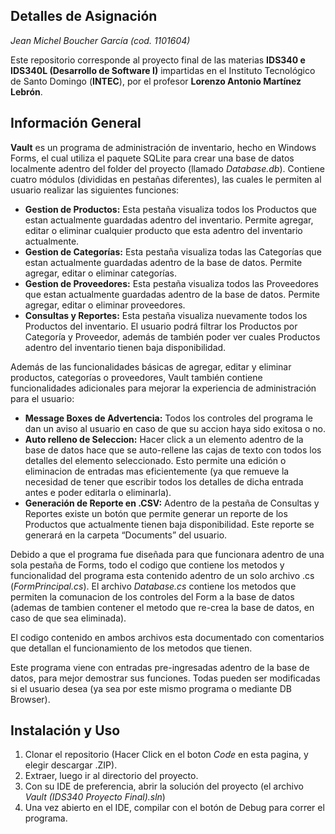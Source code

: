 ## Detalles de Asignación

*Jean Michel Boucher García (cod. 1101604)*

Este repositorio corresponde al proyecto final de las materias **IDS340 e IDS340L (Desarrollo de Software I)** impartidas en el Instituto Tecnológico de Santo Domingo (**INTEC**), por el profesor **Lorenzo Antonio Martínez Lebrón**.

## Información General

**Vault** es un programa de administración de inventario, hecho en Windows Forms, el cual utiliza el paquete SQLite para crear una base de datos localmente adentro del folder del proyecto (llamado *Database.db*). Contiene cuatro módulos (divididas en pestañas diferentes), las cuales le permiten al usuario realizar las siguientes funciones:
-	**Gestion de Productos:** Esta pestaña visualiza todos los Productos que estan actualmente guardadas adentro del inventario. Permite agregar, editar o eliminar cualquier producto que esta adentro del inventario actualmente.
-	**Gestion de Categorías:** Esta pestaña visualiza todas las Categorías que estan actualmente guardadas adentro de la base de datos. Permite agregar, editar o eliminar categorías.
-	**Gestion de Proveedores:** Esta pestaña visualiza todos las Proveedores que estan actualmente guardadas adentro de la base de datos. Permite agregar, editar o eliminar proveedores.
-	**Consultas y Reportes:** Esta pestaña visualiza nuevamente todos los Productos del inventario. El usuario podrá filtrar los Productos por Categoría y Proveedor, además de también poder ver cuales Productos adentro del inventario tienen baja disponibilidad.

Además de las funcionalidades básicas de agregar, editar y eliminar productos, categorías o proveedores, Vault también contiene funcionalidades adicionales para mejorar la experiencia de administración para el usuario:

-	**Message Boxes de Advertencia:** Todos los controles del programa le dan un aviso al usuario en caso de que su accion haya sido exitosa o no.
-	**Auto relleno de Seleccion:** Hacer click a un elemento adentro de la base de datos hace que se auto-rellene las cajas de texto con todos los detalles del elemento seleccionado. Esto permite una edición o eliminacion de entradas mas eficientemente (ya que remueve la necesidad de tener que escribir todos los detalles de dicha entrada antes e poder editarla o eliminarla).
-	**Generación de Reporte en .CSV:** Adentro de la pestaña de Consultas y Reportes existe un botón que permite generar un reporte de los Productos que actualmente tienen baja disponibilidad. Este reporte se generará en la carpeta “Documents” del usuario.

Debido a que el programa fue diseñada para que funcionara adentro de una sola pestaña de Forms, todo el codigo que contiene los metodos y funcionalidad del programa esta contenido adentro de un solo archivo .cs (*FormPrincipal.cs*). 
El archivo *Database.cs* contiene los metodos que permiten la comunacion de los controles del Form a la base de datos (ademas de tambien contener el metodo que re-crea la base de datos, en caso de que sea eliminada).

El codigo contenido en ambos archivos esta documentado con comentarios que detallan el funcionamiento de los metodos que tienen.

Este programa viene con entradas pre-ingresadas adentro de la base de datos, para mejor demostrar sus funciones. Todas pueden ser modificadas si el usuario desea (ya sea por este mismo programa o mediante DB Browser).

## Instalación y Uso

1. Clonar el repositorio (Hacer Click en el boton *Code* en esta pagina, y elegir descargar .ZIP).
2. Extraer, luego ir al directorio del proyecto.
3. Con su IDE de preferencia, abrir la solución del proyecto (el archivo *Vault (IDS340 Proyecto Final).sln*)
4. Una vez abierto en el IDE, compilar con el botón de Debug para correr el programa.





